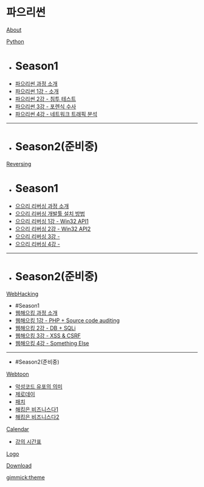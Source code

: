 <!--
  -- Name of your wiki
  -- Do NOT remove the leading `#` character.
  -->

# 파으리썬


<!--
  -- Default theme
  -- (Read: http://dynalon.github.io/mdwiki/#!customizing.md#Theme_chooser)
  -->



<!--
  -- Navigation
  -- (Read: http://dynalon.github.io/mdwiki/#!quickstart.md#Adding_a_navigation)
  -->

[About](pages/about.md)

[Python]()
  
  * # Season1
  * [파으리썬 과정 소개](python/season1/00.md)
  * [파으리썬 1강 - 소개](python/season1/01.md)
  * [파으리썬 2강 - 침투 테스트](python/season1/02.md)
  * [파으리썬 3강 - 포렌식 수사](python/season1/03.md)
  * [파으리썬 4강 - 네트워크 트래픽 분석](python/season1/04.md)
  - - - -
  * # Season2(준비중)

[Reversing]()

  * # Season1
  * [으으리 리버싱 과정 소개](reversing/season1/000.md)
  * [으으리 리버싱 개발툴 설치 방법](reversing/season1/001.md)
  * [으으리 리버싱 1강 - Win32 API1](reversing/season1/01.md)
  * [으으리 리버싱 2강 - Win32 API2](reversing/season1/02.md)
  * [으으리 리버싱 3강 - ](reversing/season1/03.md)
  * [으으리 리버싱 4강 - ](reversing/season1/04.md)
  - - - -
  * # Season2(준비중)

[WebHacking]()

  * #Season1
  * [웹해으킹 과정 소개](webhacking/season1/00.md)
  * [웹해으킹 1강 - PHP + Source code auditing](webhacking/season1/01.md)
  * [웹해으킹 2강 - DB + SQLi](webhacking/season1/02.md)
  * [웹해으킹 3강 - XSS & CSRF](webhacking/season1/03.md)
  * [웹해으킹 4강 - Something Else](webhacking/season1/04.md)
  - - - -
  * #Season2(준비중)

[Webtoon]()

  * [악성코드 유포의 의미](webtoon/malware_distribute.md)
  * [제로데이](webtoon/zeroday.md)
  * [패치](webtoon/patch.md)
  * [해킹은 비즈니스다1](webtoon/hacking_is_business1.md)
  * [해킹은 비즈니스다2](webtoon/hacking_is_business2.md)

[Calendar]()

  * [강의 시간표](pages/calendar.md)

[Logo](pages/logo.md)

[Download](pages/download.md)

<!-- A more complex navigation example: ----------------------------------------

[Menu Item 1]()

  * # SubMenu Heading 1
  * [SubMenu Item 1](pages/subitem1.md)
  * [SubMenu Item 2](pages/subitem2.md)
  - - - -
  * # SubMenu Heading 2
  * [SubMenu Item 3](pages/subitem3.md)
  - - - -
  * # SubMenu Heading 3
  * [SubMenu Item 3](pages/subitem3.md)

[Menu Item 2](pages/item2.md)

[Menu Item 3](pages/item3.md)

---------------------------------------------------------------------------- -->

<!--
  -- Change the Language
  -- Could be useful when there's more than one language wiki.
  -->

<!--
[Change the Language]()

  * [English (United States)](/en_US/)
  * [English (United Kingdom)](/en_GB/)
  * [Italian](/it/)
-->

<!--
  -- Let the user choose a theme
  -- (Read: http://dynalon.github.io/mdwiki/#!quickstart.md#Adding_a_navigation)
  -->

<!--
[gimmick:themechooser](Choose theme)
-->


[gimmick:theme](cosmo)
